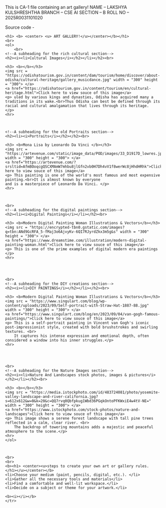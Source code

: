 This is CA-1 file containing an art gallery! 
NAME – LAKSHYA KULSHRESHTHA
BRANCH – CSE AI
SECTION – B
ROLL NO – 2025R0031101020


Source code - 

<!DOCTYPE html>
<html lang="en">
<head>
    <meta charset="UTF-8">
    <meta name="viewport" content="width=device-width, initial-scale=1.0">
    <title>Artworks</title>
</head>
<body>
    <!--A center alligned heading for the art gallery page-->
     
    <h1> <b> <center> <u> ART GALLERY!</u></center></b></h1>
    <br>
    <ol>
        <br>
    <!--A subheading for the rich cultural section-->
    <h2><i><li>Cultural Images</i></h2></li></h2><br>

    <h3> <b></b></h3>
    <img src = "https://odishatourism.gov.in/content/dam/tourism/home/discover/about-odisha/cultural-heritage/gallery_musicdance.jpg" width = "300" height = "300"> </a>
    <a href="https://odishatourism.gov.in/content/tourism/en/cultural-heritage.html">Click here to view souce of this image</a> 
    <p> uled by various kings and dynasties, Odisha has acquired many a traditions in its wake.<br>Thus Odisha can best be defined through its racial and cultural amalgamation that lives through its heritage.
    </p>  
    <hr>



    <!--A subheading for the old Portraits section-->
    <h2><li><i>Portraits</i></h2></h2><br>

    <h3> <b>Mona Lisa by Leonardo Da Vinci </b></h3>
    <img src = "https://artevenue.com/static/image_data/POD/images/33_D1917D_lowres.jpg" width = "300" height = "300"> </a>
    <a href="https://artevenue.com/?srsltid=AfmBOoqcgQSCXMAmW7mhbu8jlGfn2vb0H7Dh4vV1f8werWc8jHhdHRhk">Click here to view souce of this image</a> 
    <p> This painting is one of the world's most famous and most expensive painting.<br>It is almost known by everyone
    and is a masterpiece of Leonardo Da Vinci. </p>
    <hr>


     
    <br>
    <!--A subheading for the digital paintings section-->
    <h2><li><i>Digital Paintings</i></li></h2><br>

    <h3> <b>Modern Digital Painting Woman Illustrations & Vectors</b></h3>
    <img src = "https://encrypted-tbn0.gstatic.com/images?q=tbn:ANd9GcRFA_5-fMaj3o6AjvyKv-6QI7RJyrdZkx3m5g&s" width = "300" height = "300"> </a>
    <a href="https://www.dreamstime.com/illustration/modern-digital-painting-woman.html">Click here to view souce of this image</a> 
    <p> This is one of the prime examples of digital modern era paintings </p>  
    <hr>
    



    <br>
    <!--A subheading for the DIY creations section-->
    <h2><i><li>DIY PAINTINGS</i></h2></li></h2><br>

    <h3> <b>Modern Digital Painting Woman Illustrations & Vectors</b></h3>
    <img src = "https://www.singulart.com/blog/wp-content/uploads/2023/09/Self-portrait-with-Straw-Hat-1887-88.jpg" width = "300" height = "300"> </a>
    <a href="https://www.singulart.com/blog/en/2023/09/04/van-gogh-famous-paintings/">Click here to view souce of this image</a> 
    <p> This is a self-portrait painting in Vincent van Gogh's iconic post-impressionist style, created with bold brushstrokes and swirling textures. <br>
        It captures his intense expression and emotional depth, often considered a window into his inner struggles.</p>  
    <hr>




    <br>
    <!--A subheading for the Nature Images section-->
    <h2><i><li>Nature And Landscapes stock photos, images & pictures</i></h2></li></h2><br>

    <h3> <b></b></h3>
    <img src = "https://media.istockphoto.com/id/483724081/photo/yosemite-valley-landscape-and-river-california.jpg?s=612x612&w=0&k=20&c=QQ7rvq0Qbfpkug1Wbd36PGqkOntoPFKWxiE4w4tV-NE=" width = "300" height = "300"> </a>
    <a href="https://www.istockphoto.com/stock-photos/nature-and-landscapes">Click here to view souce of this image</a> 
    <p> This image shows a serene forest landscape with tall pine trees reflected in a calm, clear river. <br>
        The backdrop of towering mountains adds a majestic and peaceful atmosphere to the scene.</p>  
    <hr>
    </ol>



    <br>
    <br>
    <b><h1> <center><u>steps to create your own art or gallery rules. </h1></u></center></b>
    <li>Choose your medium (paint, pencils, digital, etc.). </li>
    <li>Gather all the necessary tools and materials</li>
    <li>Find a comfortable and well-lit workspace.</li>
    <li>Decide on a subject or theme for your artwork.</li>

    <b><i></i></b>
    </tr>
  </table>
</body>
</html>


